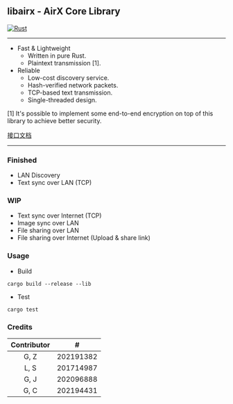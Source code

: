 ## libairx - AirX Core Library

[![Rust](https://github.com/hatsune-miku/libairx/actions/workflows/rust.yml/badge.svg)](https://github.com/hatsune-miku/libairx/actions/workflows/rust.yml)

---

- Fast & Lightweight
    - Written in pure Rust.
    - Plaintext transmission [1].
- Reliable
    - Low-cost discovery service.
    - Hash-verified network packets.
    - TCP-based text transmission.
    - Single-threaded design.

[1] It's possible to implement some end-to-end encryption on top of this library to achieve
better security.

[接口文档](https://github.com/hatsune-miku/libairx/wiki)

---

### Finished

- LAN Discovery
- Text sync over LAN (TCP)

### WIP

- Text sync over Internet (TCP)
- Image sync over LAN
- File sharing over LAN
- File sharing over Internet (Upload & share link)

### Usage

- Build

```shell
cargo build --release --lib
```

- Test

```shell
cargo test
```

### Credits

| Contributor |     #     |
|:-----------:|:---------:|
|    G, Z     | 202191382 |
|    L, S     | 201714987 |
|    G, J     | 202096888 |
|    G, C     | 202194431 |
